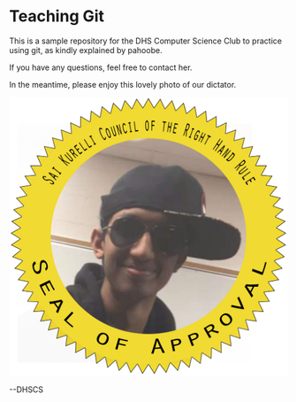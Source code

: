 # Teaching Git

This is a sample repository for the DHS Computer Science Club to practice using git, as kindly explained by pahoobe.

If you have any questions, feel free to contact her.

In the meantime, please enjoy this lovely photo of our dictator.

![SAIRAJAREDDYKURELLI](images/sairaja.png)

--DHSCS